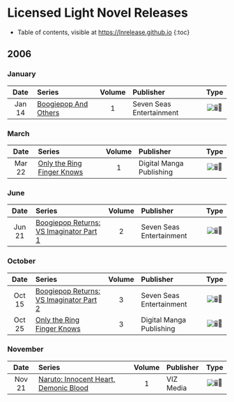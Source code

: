 # Licensed Light Novel Releases

- Table of contents, visible at https://lnrelease.github.io
{:toc}

## 2006

### January

Date|Series|Volume|Publisher|Type|
:---:|:---|:---:|:---|:---:|
Jan 14|[Boogiepop And Others](https://sevenseasentertainment.com/books/boogiepop-and-others-novel-1/)|1|Seven Seas Entertainment|<input class="spacer" alt="🖥️" type="image" disabled>📖|

### March

Date|Series|Volume|Publisher|Type|
:---:|:---|:---:|:---|:---:|
Mar 22|[Only the Ring Finger Knows](https://legacy.rightstufanime.com/Only-the-Ring-Finger-Knows-Novel-1_3)|1|Digital Manga Publishing|<input class="spacer" alt="🖥️" type="image" disabled>📖|

### June

Date|Series|Volume|Publisher|Type|
:---:|:---|:---:|:---|:---:|
Jun 21|[Boogiepop Returns: VS Imaginator Part 1](https://sevenseasentertainment.com/books/boogiepop-returns-vs-imaginator-part-1-novel-2/)|2|Seven Seas Entertainment|<input class="spacer" alt="🖥️" type="image" disabled>📖|

### October

Date|Series|Volume|Publisher|Type|
:---:|:---|:---:|:---|:---:|
Oct 15|[Boogiepop Returns: VS Imaginator Part 2](https://sevenseasentertainment.com/books/boogiepop-returns-vs-imaginator-part-2-novel-3/)|3|Seven Seas Entertainment|<input class="spacer" alt="🖥️" type="image" disabled>📖|
Oct 25|[Only the Ring Finger Knows](https://legacy.rightstufanime.com/Only-the-Ring-Finger-Knows-Novel-3-Ring-Finger-Falls-Silent)|3|Digital Manga Publishing|<input class="spacer" alt="🖥️" type="image" disabled>📖|

### November

Date|Series|Volume|Publisher|Type|
:---:|:---|:---:|:---|:---:|
Nov 21|[Naruto: Innocent Heart, Demonic Blood](https://www.viz.com/read/novel/naruto-novel/product/744/paperback)|1|VIZ Media|<input class="spacer" alt="🖥️" type="image" disabled>📖|
